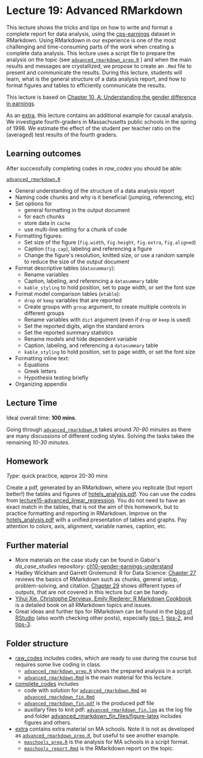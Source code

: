 # Lecture 19: Advanced RMarkdown

This lecture shows the tricks and tips on how to write and format a complete report for data analysis, using the [cps-earnings](https://gabors-data-analysis.com/datasets/#cps-earnings) dataset in RMarkdown. Using RMarkdown in our experience is one of the most challenging and time-consuming parts of the work when creating a complete data analysis. This lecture uses a script file to prepare the analysis on the topic (see [`advanced_rmarkdown_prep.R`](https://github.com/gabors-data-analysis/da-coding-rstats/blob/main/lecture19-advaced-rmarkdown/raw_codes/advanced_rmarkdown_prep.R) ) and when the main results and messages are crystallized, we propose to create an `.Rmd` file to present and communicate the results.
During this lecture, students will learn, what is the general structure of a data analysis report, and how to format figures and tables to efficiently communicate the results.

This lecture is based on [Chapter 10, A: Understanding the gender difference in earnings](https://gabors-data-analysis.com/casestudies/#ch10a-understanding-the-gender-difference-in-earnings).

As an [extra](https://github.com/gabors-data-analysis/da-coding-rstats/tree/main/lecture19-advaced-rmarkdown/extra), this lecture contains an additional example for causal analysis. We investigate fourth-graders in Massachusetts public schools in the spring of 1998. We estimate the effect of the student per teacher ratio on the (averaged) test results of the fourth graders.

## Learning outcomes
After successfully completing codes in *raw_codes* you should be able:

[`advanced_rmarkdown.R`](https://github.com/gabors-data-analysis/da-coding-rstats/blob/main/lecture19-advaced-rmarkdown/raw_codes/advanced_rmarkdown.Rmd)
  - General understanding of the structure of a data analysis report
  - Naming code chunks and why is it beneficial (jumping, referencing, etc)
  - Set options for 
    - general formatting in the output document
    - for each chunks
    - store data in `cache`
    - use multi-line setting for a chunk of code
  - Formatting figures:
    - Set size of the figure (`fig.width`, `fig.height`, `fig.extra`, `fig.aligned`)
    - Caption (`fig.cap`), labeling and referencing a figure
    - Change the figure's resolution, knitted size, or use a random sample to reduce the size of the output document
  - Format descriptive tables (`datasummary`):
    - Rename variables
    - Caption, labeling, and referencing a `datasummary` table
    - `kable_styling` to hold position, set to page width, or set the font size 
  - Format model comparison tables (`etable`):
    - `drop` or `keep` variables that are reported
    - Create groups with `group` argument, to create multiple controls in different groups
    - Rename variables with `dict` argument (even if `drop` or `keep` is used)
    - Set the reported digits, align the standard errors 
    - Set the reported summary statistics
    - Rename models and hide dependent variable
    - Caption, labeling, and referencing a `datasummary` table
    - `kable_styling` to hold position, set to page width, or set the font size
 - Formatting inline text:
    - Equations
    - Greek letters 
    - Hypothesis testing briefly
 - Organizing appendix

## Lecture Time

Ideal overall time: **100 mins**.

Going through [`advanced_rmarkdown.R`](https://github.com/gabors-data-analysis/da-coding-rstats/blob/main/lecture19-advaced-rmarkdown/raw_codes/advanced_rmarkdown.Rmd) takes around *70-90 minutes* as there are many discussions of different coding styles. Solving the tasks takes the remaining *10-30 minutes*.


## Homework

*Type*: quick practice, approx 20-30 mins

Create a pdf, generated by an RMarkdown, where you replicate (but report better!) the tables and figures of [hotels_analysis.pdf](https://github.com/gabors-data-analysis/da-coding-rstats/blob/main/lecture19-advaced-rmarkdown/hotels_analysis.pdf). You can use the codes from [lecture15-advanced_linear_regression](https://github.com/gabors-data-analysis/da-coding-rstats/tree/main/lecture15-advanced-linear-regression). You do not need to have an exact match in the tables, that is not the aim of this homework, but to practice formatting and reporting in RMarkdown. Improve on the [hotels_analysis.pdf](https://github.com/gabors-data-analysis/da-coding-rstats/blob/main/lecture19-advaced-rmarkdown/hotels_analysis.pdf) with a unified presentation of tables and graphs. Pay attention to colors, axis, alignment, variable names, caption, etc.


## Further material

  - More materials on the case study can be found in Gabor's *da_case_studies* repository: [ch10-gender-earnings-understand](https://github.com/gabors-data-analysis/da_case_studies/tree/master/ch10-gender-earnings-understand)
  - Hadley Wickham and Garrett Grolemund: R for Data Science: [Chapter 27](https://r4ds.had.co.nz/r-markdown.html) reviews the basics of RMarkdown such as chunks, general setup, problem-solving, and citation. [Chapter 29](https://r4ds.had.co.nz/r-markdown-formats.html) shows different types of outputs, that are not covered in this lecture but can be handy.
  - [Yihui Xie, Christophe Dervieux, Emily Riederer: R Markdown Cookbook](https://bookdown.org/yihui/rmarkdown-cookbook/) is a detailed book on all RMarkdown topics and issues.
  - Great ideas and further tips for RMarkdown can be found in the [blog of RStudio](https://www.rstudio.com/blog/) (also worth checking other posts), especially [tips-1](https://www.rstudio.com/blog/r-markdown-tips-tricks-1-rstudio-ide/), [tips-2](https://www.rstudio.com/blog/r-markdown-tips-tricks-2-cleaning-up-your-code/), and [tips-3](https://www.rstudio.com/blog/r-markdown-tips-and-tricks-3-time-savers/).

## Folder structure
  
  - [raw_codes](https://github.com/gabors-data-analysis/da-coding-rstats/edit/main/lecture19-advaced-rmarkdown/raw_codes) includes codes, which are ready to use during the course but requires some live coding in class.
    - [`advanced_rmarkdown_prep.R`](https://github.com/gabors-data-analysis/da-coding-rstats/blob/main/lecture19-advaced-rmarkdown/raw_codes/advanced_rmarkdown_prep.R) shows the prepared analysis in a script.
    - [`advanced_rmarkdown.Rmd`](https://github.com/gabors-data-analysis/da-coding-rstats/blob/main/lecture19-advaced-rmarkdown/raw_codes/advanced_rmarkdown.Rmd) is the main material for this lecture.
  - [complete_codes](https://github.com/gabors-data-analysis/da-coding-rstats/edit/main/lecture19-advaced-rmarkdown/complete_codes) includes 
    - code with solution for [`advanced_rmarkdown.Rmd`](https://github.com/gabors-data-analysis/da-coding-rstats/blob/main/lecture19-advaced-rmarkdown/raw_codes/advanced_rmarkdown.Rmd) as [`advanced_rmarkdown_fin.Rmd`](https://github.com/gabors-data-analysis/da-coding-rstats/blob/main/lecture19-advaced-rmarkdown/complete_codes/advanced_rmarkdown_fin.Rmd)
    - [`advanced_rmarkdown_fin.pdf`](https://github.com/gabors-data-analysis/da-coding-rstats/blob/main/lecture19-advaced-rmarkdown/complete_codes/advanced_rmarkdown_fin.pdf) is the produced pdf file
    - auxillary files to knit pdf: [`advanced_rmarkdown_fin.log`](https://github.com/gabors-data-analysis/da-coding-rstats/blob/main/lecture19-advaced-rmarkdown/complete_codes/advanced_rmarkdown_fin.log) as the log file and folder [advanced_rmarkdown_fin_files/figure-latex](https://github.com/gabors-data-analysis/da-coding-rstats/tree/main/lecture19-advaced-rmarkdown/complete_codes/advanced_rmarkdown_fin_files/figure-latex) includes figures and others.
  - [extra](https://github.com/gabors-data-analysis/da-coding-rstats/tree/main/lecture19-advaced-rmarkdown/extra) contains extra material on MA schools. Note it is not as developed as [`advanced_rmarkdown_prep.R`](https://github.com/gabors-data-analysis/da-coding-rstats/blob/main/lecture19-advaced-rmarkdown/raw_codes/advanced_rmarkdown_prep.R), but useful to see another example.
    - [`maschools_prep.R`](https://github.com/gabors-data-analysis/da-coding-rstats/blob/main/lecture19-advaced-rmarkdown/extra/maschools_prep.R) is the analysis for MA schools in a script format.
    - [`maschools_report.Rmd`](https://github.com/gabors-data-analysis/da-coding-rstats/blob/main/lecture19-advaced-rmarkdown/extra/maschools_report.Rmd) is the RMarkdown report on the topic.

